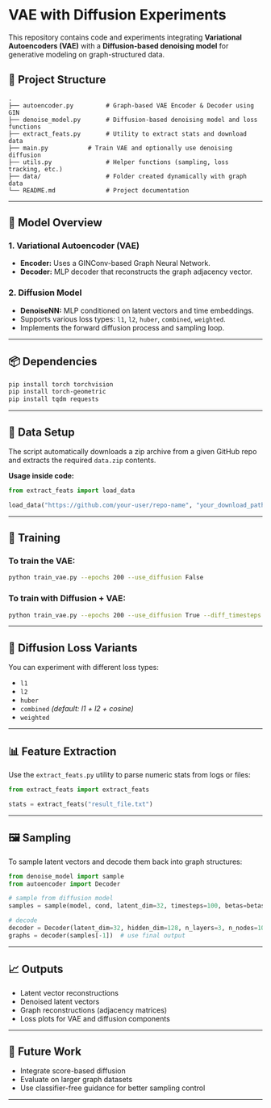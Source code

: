 # VAE with Diffusion Experiments

This repository contains code and experiments integrating **Variational Autoencoders (VAE)** with a **Diffusion-based denoising model** for generative modeling on graph-structured data.

## 🔧 Project Structure

```
.
├── autoencoder.py         # Graph-based VAE Encoder & Decoder using GIN
├── denoise_model.py       # Diffusion-based denoising model and loss functions
├── extract_feats.py       # Utility to extract stats and download data
├── main.py           # Train VAE and optionally use denoising diffusion
├── utils.py               # Helper functions (sampling, loss tracking, etc.)
├── data/                  # Folder created dynamically with graph data
└── README.md              # Project documentation
```

---

## 🧠 Model Overview

### 1. Variational Autoencoder (VAE)

- **Encoder:** Uses a GINConv-based Graph Neural Network.
- **Decoder:** MLP decoder that reconstructs the graph adjacency vector.

### 2. Diffusion Model

- **DenoiseNN:** MLP conditioned on latent vectors and time embeddings.
- Supports various loss types: `l1`, `l2`, `huber`, `combined`, `weighted`.
- Implements the forward diffusion process and sampling loop.

---

## 📦 Dependencies

```bash
pip install torch torchvision
pip install torch-geometric
pip install tqdm requests
```

---

## 📁 Data Setup

The script automatically downloads a zip archive from a given GitHub repo and extracts the required `data.zip` contents.

**Usage inside code:**

```python
from extract_feats import load_data

load_data("https://github.com/your-user/repo-name", "your_download_path")
```

---

## 🚀 Training

### To train the VAE:

```bash
python train_vae.py --epochs 200 --use_diffusion False
```

### To train with Diffusion + VAE:

```bash
python train_vae.py --epochs 200 --use_diffusion True --diff_timesteps 100
```

---

## 🧪 Diffusion Loss Variants

You can experiment with different loss types:

- `l1`
- `l2`
- `huber`
- `combined` *(default: l1 + l2 + cosine)*
- `weighted`

---

## 📊 Feature Extraction

Use the `extract_feats.py` utility to parse numeric stats from logs or files:

```python
from extract_feats import extract_feats

stats = extract_feats("result_file.txt")
```

---

## 🖼 Sampling

To sample latent vectors and decode them back into graph structures:

```python
from denoise_model import sample
from autoencoder import Decoder

# sample from diffusion model
samples = sample(model, cond, latent_dim=32, timesteps=100, betas=betas, batch_size=16)

# decode
decoder = Decoder(latent_dim=32, hidden_dim=128, n_layers=3, n_nodes=10)
graphs = decoder(samples[-1])  # use final output
```

---

## 📈 Outputs

- Latent vector reconstructions
- Denoised latent vectors
- Graph reconstructions (adjacency matrices)
- Loss plots for VAE and diffusion components

---

## 🧪 Future Work

- Integrate score-based diffusion
- Evaluate on larger graph datasets
- Use classifier-free guidance for better sampling control

---
